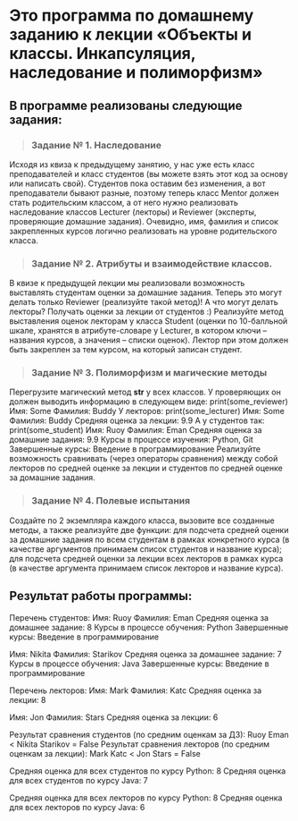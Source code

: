 # Это программа по домашнему заданию к лекции «Объекты и классы. Инкапсуляция, наследование и полиморфизм»

## В программе реализованы следующие задания:

> ### Задание № 1. Наследование
Исходя из квиза к предыдущему занятию, у нас уже есть класс преподавателей и класс студентов 
(вы можете взять этот код за основу или написать свой). Студентов пока оставим без изменения, 
а вот преподаватели бывают разные, поэтому теперь класс Mentor должен стать родительским классом, а от него нужно реализовать наследование классов Lecturer (лекторы) и Reviewer (эксперты, проверяющие домашние задания). Очевидно, имя, фамилия и список закрепленных курсов логично реализовать на уровне родительского класса.

> ### Задание № 2. Атрибуты и взаимодействие классов.
В квизе к предыдущей лекции мы реализовали возможность выставлять студентам оценки за домашние задания. Теперь это могут делать только Reviewer (реализуйте такой метод)! А что могут делать лекторы? Получать оценки за лекции от студентов :) Реализуйте метод выставления оценок лекторам у класса Student (оценки по 10-балльной шкале, хранятся в атрибуте-словаре у Lecturer, в котором ключи – названия курсов, а значения – списки оценок). Лектор при этом должен быть закреплен за тем курсом, на который записан студент.

> ### Задание № 3. Полиморфизм и магические методы
Перегрузите магический метод __str__ у всех классов.
У проверяющих он должен выводить информацию в следующем виде:
print(some_reviewer)
Имя: Some
Фамилия: Buddy
У лекторов:
print(some_lecturer)
Имя: Some
Фамилия: Buddy
Средняя оценка за лекции: 9.9
А у студентов так:
print(some_student)
Имя: Ruoy
Фамилия: Eman
Средняя оценка за домашние задания: 9.9
Курсы в процессе изучения: Python, Git
Завершенные курсы: Введение в программирование
Реализуйте возможность сравнивать (через операторы сравнения) между собой лекторов по средней оценке за лекции и студентов по средней оценке за домашние задания.

> ### Задание № 4. Полевые испытания
Создайте по 2 экземпляра каждого класса, вызовите все созданные методы, а также реализуйте две функции:
для подсчета средней оценки за домашние задания по всем студентам в рамках конкретного курса (в качестве аргументов принимаем список студентов и название курса);
для подсчета средней оценки за лекции всех лекторов в рамках курса (в качестве аргумента принимаем список лекторов и название курса).

## Результат работы программы:

Перечень студентов:
Имя: Ruoy
Фамилия: Eman
Средняя оценка за домашнее задание: 8
Курсы в процессе обучения: Python
Завершенные курсы: Введение в программирование

Имя: Nikita
Фамилия: Starikov
Средняя оценка за домашнее задание: 7
Курсы в процессе обучения: Java
Завершенные курсы: Введение в программирование


Перечень лекторов:
Имя: Mark
Фамилия: Katc
Средняя оценка за лекции: 8

Имя: Jon
Фамилия: Stars
Средняя оценка за лекции: 6


Результат сравнения студентов (по средним оценкам за ДЗ): Ruoy Eman < Nikita Starikov = False
Результат сравнения лекторов (по средним оценкам за лекции): Mark Katc < Jon Stars = False

Средняя оценка для всех студентов по курсу Python: 8
Средняя оценка для всех студентов по курсу Java: 7

Средняя оценка для всех лекторов по курсу Python: 8
Средняя оценка для всех лекторов по курсу Java: 6
